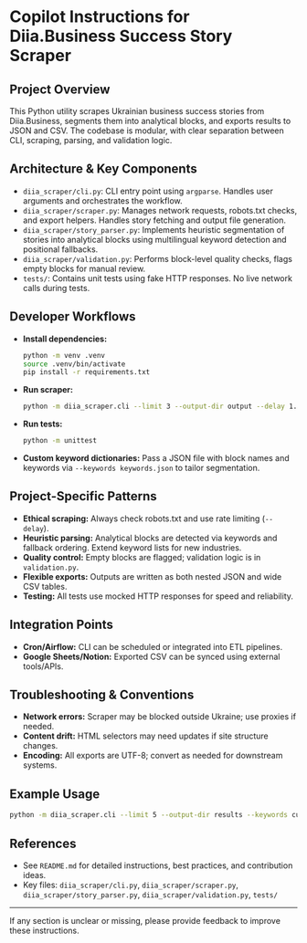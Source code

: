 # Copilot Instructions for Diia.Business Success Story Scraper

## Project Overview
This Python utility scrapes Ukrainian business success stories from Diia.Business, segments them into analytical blocks, and exports results to JSON and CSV. The codebase is modular, with clear separation between CLI, scraping, parsing, and validation logic.

## Architecture & Key Components
- `diia_scraper/cli.py`: CLI entry point using `argparse`. Handles user arguments and orchestrates the workflow.
- `diia_scraper/scraper.py`: Manages network requests, robots.txt checks, and export helpers. Handles story fetching and output file generation.
- `diia_scraper/story_parser.py`: Implements heuristic segmentation of stories into analytical blocks using multilingual keyword detection and positional fallbacks.
- `diia_scraper/validation.py`: Performs block-level quality checks, flags empty blocks for manual review.
- `tests/`: Contains unit tests using fake HTTP responses. No live network calls during tests.

## Developer Workflows
- **Install dependencies:**
  ```bash
  python -m venv .venv
  source .venv/bin/activate
  pip install -r requirements.txt
  ```
- **Run scraper:**
  ```bash
  python -m diia_scraper.cli --limit 3 --output-dir output --delay 1.5 --verbose
  ```
- **Run tests:**
  ```bash
  python -m unittest
  ```
- **Custom keyword dictionaries:**
  Pass a JSON file with block names and keywords via `--keywords keywords.json` to tailor segmentation.

## Project-Specific Patterns
- **Ethical scraping:** Always check robots.txt and use rate limiting (`--delay`).
- **Heuristic parsing:** Analytical blocks are detected via keywords and fallback ordering. Extend keyword lists for new industries.
- **Quality control:** Empty blocks are flagged; validation logic is in `validation.py`.
- **Flexible exports:** Outputs are written as both nested JSON and wide CSV tables.
- **Testing:** All tests use mocked HTTP responses for speed and reliability.

## Integration Points
- **Cron/Airflow:** CLI can be scheduled or integrated into ETL pipelines.
- **Google Sheets/Notion:** Exported CSV can be synced using external tools/APIs.

## Troubleshooting & Conventions
- **Network errors:** Scraper may be blocked outside Ukraine; use proxies if needed.
- **Content drift:** HTML selectors may need updates if site structure changes.
- **Encoding:** All exports are UTF-8; convert as needed for downstream systems.

## Example Usage
```bash
python -m diia_scraper.cli --limit 5 --output-dir results --keywords custom_keywords.json
```

## References
- See `README.md` for detailed instructions, best practices, and contribution ideas.
- Key files: `diia_scraper/cli.py`, `diia_scraper/scraper.py`, `diia_scraper/story_parser.py`, `diia_scraper/validation.py`, `tests/`

---
If any section is unclear or missing, please provide feedback to improve these instructions.
